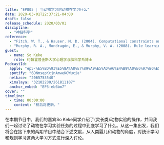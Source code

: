 ```yaml
---
title: "EP005 | 当动物学习时动物在学习什么"
date: 2020-03-01T22:37:21-04:00
draft: false
release_schedule: 2020/03/01
discipline:
  - "神经科学"
reference:
  - "Fitch, W. T., & Hauser, M. D. (2004). Computational constraints on syntactic processing in a nonhuman primate. Science, 303(5656), 377-380."
  - "Murphy, R. A., Mondragón, E., & Murphy, V. A. (2008). Rule learning by rats. Science, 319(5871), 1849-1851."
guest:
  - name: So Keke
    role: 约翰霍普金斯大学心理学与脑科学系博士
PodcastId:
  apple: "ep5-%E5%BD%93%E5%8A%A8%E7%89%A9%E5%AD%A6%E4%B9%A0%E6%97%B6%E5%8A%A8%E7%89%A9%E5%9C%A8%E5%AD%A6%E4%B9%A0%E4%BB%80%E4%B9%88/id1490374590?i=1000467165954"
  spotify: "6DNmsepKcjnAmweKOWucia"
  netbase: "2065753540"
  ximalaya: "32102200/261811107"
  anchor_embed: "EP5-eb6bm7"
cover: ""
timeline:
  - time: 00:00:00
    content: "稍后将更新。"
---
```


在本期节目中，我们的嘉宾So Keke同学介绍了(灵长类)动物实验的操作，并同我们一起讨论了动物在学习实验任务的过程中到底学习了什么。从这一集出发，我们将会在接下来的两期节目中结合下述文献，从人类婴儿和动物的角度，对统计学习和规则学习这两大学习方式进行深入讨论。
